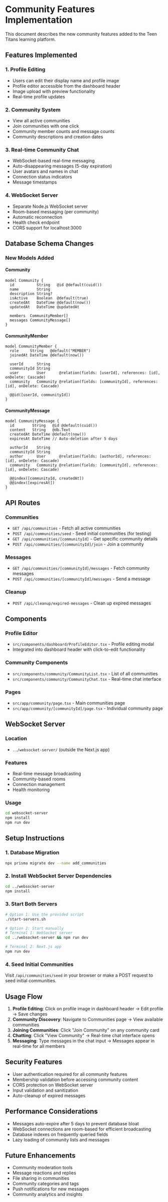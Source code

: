 # Community Features Implementation

This document describes the new community features added to the Teen Titans learning platform.

## Features Implemented

### 1. Profile Editing
- Users can edit their display name and profile image
- Profile editor accessible from the dashboard header
- Image upload with preview functionality
- Real-time profile updates

### 2. Community System
- View all active communities
- Join communities with one click
- Community member counts and message counts
- Community descriptions and creation dates

### 3. Real-time Community Chat
- WebSocket-based real-time messaging
- Auto-disappearing messages (5-day expiration)
- User avatars and names in chat
- Connection status indicators
- Message timestamps

### 4. WebSocket Server
- Separate Node.js WebSocket server
- Room-based messaging (per community)
- Automatic reconnection
- Health check endpoint
- CORS support for localhost:3000

## Database Schema Changes

### New Models Added

#### Community
```prisma
model Community {
  id          String   @id @default(cuid())
  name        String
  description String?
  isActive    Boolean  @default(true)
  createdAt   DateTime @default(now())
  updatedAt   DateTime @updatedAt

  members  CommunityMember[]
  messages CommunityMessage[]
}
```

#### CommunityMember
```prisma
model CommunityMember {
  role     String   @default("MEMBER")
  joinedAt DateTime @default(now())

  userId      String
  communityId String
  user        User      @relation(fields: [userId], references: [id], onDelete: Cascade)
  community   Community @relation(fields: [communityId], references: [id], onDelete: Cascade)

  @@id([userId, communityId])
}
```

#### CommunityMessage
```prisma
model CommunityMessage {
  id        String   @id @default(cuid())
  content   String   @db.Text
  createdAt DateTime @default(now())
  expiresAt DateTime // Auto-deletion after 5 days

  authorId    String
  communityId String
  author      User      @relation(fields: [authorId], references: [id], onDelete: Cascade)
  community   Community @relation(fields: [communityId], references: [id], onDelete: Cascade)

  @@index([communityId, createdAt])
  @@index([expiresAt])
}
```

## API Routes

### Communities
- `GET /api/communities` - Fetch all active communities
- `POST /api/communities/seed` - Seed initial communities (for testing)
- `GET /api/communities/[communityId]` - Get specific community details
- `POST /api/communities/[communityId]/join` - Join a community

### Messages
- `GET /api/communities/[communityId]/messages` - Fetch community messages
- `POST /api/communities/[communityId]/messages` - Send a message

### Cleanup
- `POST /api/cleanup/expired-messages` - Clean up expired messages

## Components

### Profile Editor
- `src/components/dashboard/ProfileEditor.tsx` - Profile editing modal
- Integrated into dashboard header with click-to-edit functionality

### Community Components
- `src/components/community/CommunityList.tsx` - List of all communities
- `src/components/community/CommunityChat.tsx` - Real-time chat interface

### Pages
- `src/app/community/page.tsx` - Main communities page
- `src/app/community/[communityId]/page.tsx` - Individual community page

## WebSocket Server

### Location
- `../websocket-server/` (outside the Next.js app)

### Features
- Real-time message broadcasting
- Community-based rooms
- Connection management
- Health monitoring

### Usage
```bash
cd websocket-server
npm install
npm run dev
```

## Setup Instructions

### 1. Database Migration
```bash
npx prisma migrate dev --name add_communities
```

### 2. Install WebSocket Server Dependencies
```bash
cd ../websocket-server
npm install
```

### 3. Start Both Servers
```bash
# Option 1: Use the provided script
./start-servers.sh

# Option 2: Start manually
# Terminal 1: WebSocket server
cd ../websocket-server && npm run dev

# Terminal 2: Next.js app
npm run dev
```

### 4. Seed Initial Communities
Visit `/api/communities/seed` in your browser or make a POST request to seed initial communities.

## Usage Flow

1. **Profile Editing**: Click on profile image in dashboard header → Edit profile → Save changes
2. **Community Discovery**: Navigate to Communities page → View available communities
3. **Joining Communities**: Click "Join Community" on any community card
4. **Chatting**: Click "View Community" → Real-time chat interface opens
5. **Messaging**: Type messages in the chat input → Messages appear in real-time for all members

## Security Features

- User authentication required for all community features
- Membership validation before accessing community content
- CORS protection on WebSocket server
- Input validation and sanitization
- Auto-cleanup of expired messages

## Performance Considerations

- Messages auto-expire after 5 days to prevent database bloat
- WebSocket connections are room-based for efficient broadcasting
- Database indexes on frequently queried fields
- Lazy loading of community lists and messages

## Future Enhancements

- Community moderation tools
- Message reactions and replies
- File sharing in communities
- Community categories and tags
- Push notifications for new messages
- Community analytics and insights
